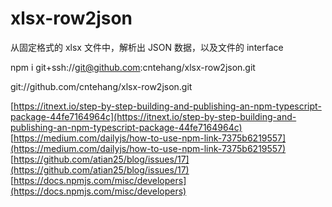 # xlsx-row2json

从固定格式的 xlsx 文件中，解析出 JSON  数据，以及文件的 interface

npm i git+ssh://git@github.com:cntehang/xlsx-row2json.git

git://github.com/cntehang/xlsx-row2json.git

[https://itnext.io/step-by-step-building-and-publishing-an-npm-typescript-package-44fe7164964c](https://itnext.io/step-by-step-building-and-publishing-an-npm-typescript-package-44fe7164964c)
[https://medium.com/dailyjs/how-to-use-npm-link-7375b6219557](https://medium.com/dailyjs/how-to-use-npm-link-7375b6219557)
[https://github.com/atian25/blog/issues/17](https://github.com/atian25/blog/issues/17)
[https://docs.npmjs.com/misc/developers](https://docs.npmjs.com/misc/developers)
